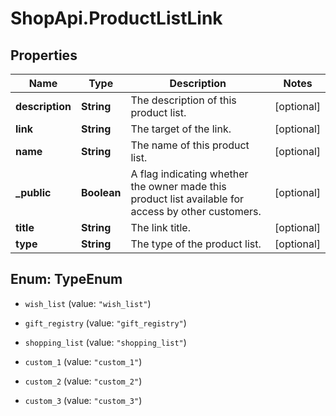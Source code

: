 # ShopApi.ProductListLink

## Properties

Name | Type | Description | Notes
------------ | ------------- | ------------- | -------------
**description** | **String** | The description of this product list. | [optional] 
**link** | **String** | The target of the link. | [optional] 
**name** | **String** | The name of this product list. | [optional] 
**_public** | **Boolean** | A flag indicating whether the owner made this product list available for access  by other customers. | [optional] 
**title** | **String** | The link title. | [optional] 
**type** | **String** | The type of the product list. | [optional] 



## Enum: TypeEnum


* `wish_list` (value: `"wish_list"`)

* `gift_registry` (value: `"gift_registry"`)

* `shopping_list` (value: `"shopping_list"`)

* `custom_1` (value: `"custom_1"`)

* `custom_2` (value: `"custom_2"`)

* `custom_3` (value: `"custom_3"`)




